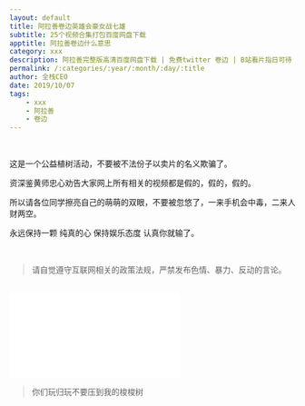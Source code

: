 ```yaml
---
layout: default
title: 阿拉善卷边英雄会豪女战七雄
subtitle: 25个视频合集打包百度网盘下载
apptitle: 阿拉善卷边什么意思
category: xxx
description: 阿拉善完整版高清百度网盘下载 | 免费twitter 卷边 | B站看片指日可待 | 微博 卷边 阿拉善 英雄会 | 2019 国庆 阿拉善沙漠SUV越野 pan.baidu.com/s
permalink: /:categories/:year/:month/:day/:title
author: 全栈CEO
date: 2019/10/07
tags:
    - xxx
    - 阿拉善
    - 卷边
---
```

<br>

这是一个公益植树活动，不要被不法份子以卖片的名义欺骗了。

资深鉴黄师忠心劝告大家网上所有相关的视频都是假的，假的，假的。

所以请各位同学擦亮自己的萌萌的双眼，不要被忽悠了，一来手机会中毒，二来人财两空。

永远保持一颗 纯真的心 保持娱乐态度 认真你就输了。

<br>

> 请自觉遵守互联网相关的政策法规，严禁发布色情、暴力、反动的言论。  

<br>

<iframe src="//player.bilibili.com/player.html?aid=70424371&cid=122006338&page=1" scrolling="no" border="0" frameborder="no" framespacing="0" allowfullscreen="true"> </iframe>

<br>

> 你们玩归玩不要压到我的梭梭树






